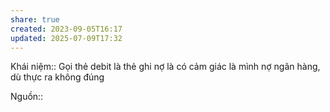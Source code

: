 ```yaml
---
share: true
created: 2023-09-05T16:17
updated: 2025-07-09T17:32
---
```

Khái niệm:: 
Gọi thẻ debit là thẻ ghi nợ là có cảm giác là mình nợ ngân hàng, dù thực ra không đúng

Nguồn:: 
